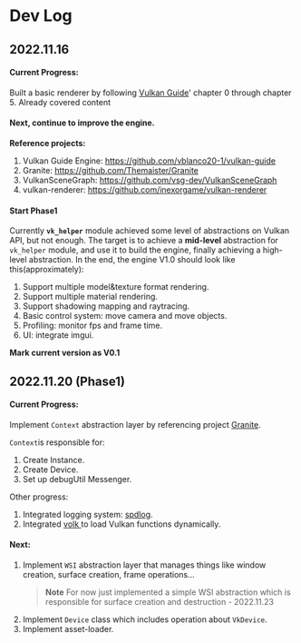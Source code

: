 # Dev Log

## 2022.11.16

#### Current Progress:

Built a basic renderer by following [Vulkan Guide](https://vkguide.dev/)' chapter 0 through chapter 5. Already covered content

#### Next, continue to improve the engine.

**Reference projects:**

1. Vulkan Guide Engine: https://github.com/vblanco20-1/vulkan-guide
2. Granite: https://github.com/Themaister/Granite
3. VulkanSceneGraph: https://github.com/vsg-dev/VulkanSceneGraph
4. vulkan-renderer: https://github.com/inexorgame/vulkan-renderer

#### Start Phase1

Currently **`vk_helper`** module achieved some level of abstractions on Vulkan API, but not enough.  The target is to achieve a **mid-level** abstraction for `vk_helper` module, and use it to build the engine, finally achieving a high-level abstraction.  In the end, the engine V1.0 should look like this(approximately):

1. Support multiple model&texture format rendering.
2. Support multiple material rendering.
3. Support shadowing mapping and raytracing.
4. Basic control system: move camera and move objects.
5. Profiling: monitor fps and frame time.
6. UI: integrate imgui.

**Mark current version as V0.1**



## 2022.11.20 (Phase1)

#### Current Progress:

Implement `Context` abstraction layer by referencing project [Granite](https://github.com/Themaister/Granite).

`Context`is responsible for:

1. Create Instance.
2. Create Device.
3. Set up debugUtil Messenger.

Other progress:

1. Integrated logging system: [spdlog](https://github.com/gabime/spdlog).
2. Integrated [volk ](https://github.com/gnuradio/volk)to load Vulkan functions dynamically.

#### Next:

1. Implement `WSI` abstraction layer that manages things like window creation, surface creation, frame operations...
    > **Note** For now just implemented a simple WSI abstraction which is responsible for surface creation and destruction - 2022.11.23
2. Implement `Device` class which includes operation about `VkDevice`.
3. Implement asset-loader.